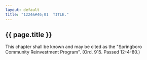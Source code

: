 ```yaml
---
layout: default
title: "1224&#46;01  TITLE."
---
```


{{ page.title }}
----------------

This chapter shall be known and may be cited as the "Springboro Community Reinvestment Program". (Ord. 915. Passed 12-4-80.)